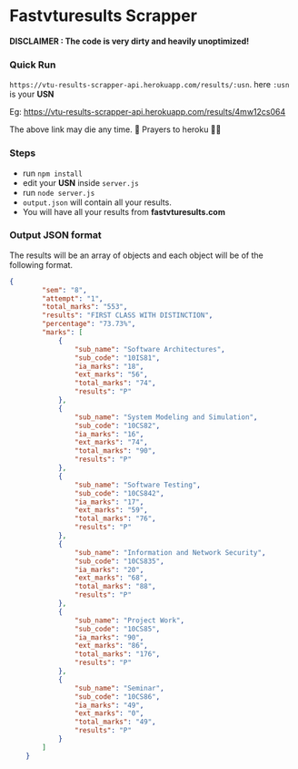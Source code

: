 # Fastvturesults Scrapper

**DISCLAIMER : The code is very dirty and heavily unoptimized!**

### Quick Run
`https://vtu-results-scrapper-api.herokuapp.com/results/:usn`. here `:usn` is your **USN**
        
Eg: https://vtu-results-scrapper-api.herokuapp.com/results/4mw12cs064

The above link may die any time. 😬 Prayers to heroku 🙏🏻

### Steps

* run `npm install`
* edit your **USN** inside `server.js`
* run `node server.js`
* `output.json` will contain all your results.
* You will have all your results from **fastvturesults.com**


### Output JSON format
The results will be an array of objects and each object will be of the following format.

```json
{
        "sem": "8",
        "attempt": "1",
        "total_marks": "553",
        "results": "FIRST CLASS WITH DISTINCTION",
        "percentage": "73.73%",
        "marks": [
            {
                "sub_name": "Software Architectures",
                "sub_code": "10IS81",
                "ia_marks": "18",
                "ext_marks": "56",
                "total_marks": "74",
                "results": "P"
            },
            {
                "sub_name": "System Modeling and Simulation",
                "sub_code": "10CS82",
                "ia_marks": "16",
                "ext_marks": "74",
                "total_marks": "90",
                "results": "P"
            },
            {
                "sub_name": "Software Testing",
                "sub_code": "10CS842",
                "ia_marks": "17",
                "ext_marks": "59",
                "total_marks": "76",
                "results": "P"
            },
            {
                "sub_name": "Information and Network Security",
                "sub_code": "10CS835",
                "ia_marks": "20",
                "ext_marks": "68",
                "total_marks": "88",
                "results": "P"
            },
            {
                "sub_name": "Project Work",
                "sub_code": "10CS85",
                "ia_marks": "90",
                "ext_marks": "86",
                "total_marks": "176",
                "results": "P"
            },
            {
                "sub_name": "Seminar",
                "sub_code": "10CS86",
                "ia_marks": "49",
                "ext_marks": "0",
                "total_marks": "49",
                "results": "P"
            }
        ]
    }
```
